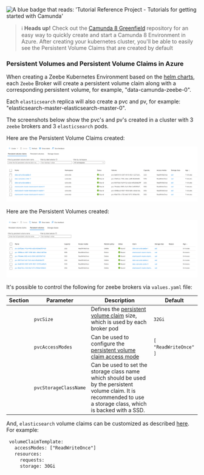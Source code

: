 <img src="https://img.shields.io/badge/Tutorial%20Reference%20Project-Tutorials%20for%20getting%20started%20with%20Camunda-%2338A3E1" alt="A blue badge that reads: 'Tutorial Reference Project - Tutorials for getting started with Camunda'">

> :information_source: **Heads up!** Check out the [Camunda 8 Greenfield](https://github.com/camunda-community-hub/camunda8-greenfield-installation)
> repository for an easy way to quickly create and start a Camunda 8 Environment in Azure. After creating your kubernetes
> cluster, you'll be able to easily see the Persistent Volume Claims that are created by default
 
### Persistent Volumes and Persistent Volume Claims in Azure

When creating a Zeebe Kubernetes Environment based on the 
[helm charts](https://github.com/camunda/camunda-platform-helm), each 
`Zeebe` Broker will create a persistent volume claim along with a corresponding persistent volume,
for example, "data-camunda-zeebe-0". 

Each `elasticsearch` replica will also create a pvc and pv, for example:  
"elasticsearch-master-elasticsearch-master-0".

The screenshots below show the pvc's and pv's created in a cluster with 3 `zeebe` brokers and 3 `elasticsearch` pods.

Here are the Persistent Volume Claims created: 

<img src="pvc.png" alt="Persistent Volumes">

Here are the Persistent Volumes created: 

<img src="pv.png" alt="Persistent Volumes">

It's possible to control the following for zeebe brokers via `values.yaml` file: 

| Section | Parameter | Description | Default |
|-|-|-|-|
| | `pvcSize` | Defines the [persistent volume claim](https://kubernetes.io/docs/concepts/storage/persistent-volumes/#persistentvolumeclaims) size, which is used by each broker pod | `32Gi` |
| | `pvcAccessModes` | Can be used to configure the [persistent volume claim access mode](https://kubernetes.io/docs/concepts/storage/persistent-volumes/#access-modes) | `[ "ReadWriteOnce" ]` |
| | `pvcStorageClassName` | Can be used to set the storage class name which should be used by the persistent volume claim. It is recommended to use a storage class, which is backed with a SSD. | ` ` |

And, `elasticsearch` volume claims can be customized as described [here](https://github.com/elastic/helm-charts/blob/main/elasticsearch/values.yaml). For example: 

     volumeClaimTemplate:
       accessModes: ["ReadWriteOnce"]
       resources:
         requests:
         storage: 30Gi